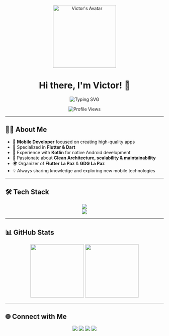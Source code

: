 <p align="center">
  <img src="https://github.com/user-attachments/assets/4ff08e9c-e03a-4fc7-b372-679678938a5b" width="200" alt="Victor's Avatar"/>
</p>

<h1 align="center">Hi there, I'm Victor! 👋</h1>

<p align="center">
  <img src="https://readme-typing-svg.herokuapp.com?font=Fira+Code&weight=600&size=22&pause=1000&color=00C4FF&center=true&vCenter=true&width=600&lines=Mobile+Developer;Flutter+%26+Dart+Specialist;Community+Organizer+at+Flutter+La+Paz;Passionate+about+Clean+Architecture" alt="Typing SVG" />
</p>

<p align="center">
  <img src="https://komarev.com/ghpvc/?username=Victor78970513&style=for-the-badge&color=blue" alt="Profile Views"/>
</p>

---

## 👨‍💻 About Me
- 📱 **Mobile Developer** focused on creating high-quality apps  
- 🚀 Specialized in **Flutter & Dart**  
- 📌 Experience with **Kotlin** for native Android development  
- 🎯 Passionate about **Clean Architecture, scalability & maintainability**  
- 🌍 Organizer of **Flutter La Paz** & **GDG La Paz**  
- 💡 Always sharing knowledge and exploring new mobile technologies  

---

## 🛠 Tech Stack
<p align="center">
  <img src="https://skillicons.dev/icons?i=dart,flutter,kotlin,java" /><br/>
  <img src="https://skillicons.dev/icons?i=git,github,figma,androidstudio,vscode" />
</p>

---

## 📊 GitHub Stats
<p align="center">
  <img src="https://github-readme-stats.vercel.app/api?username=Victor78970513&show_icons=true&theme=tokyonight&hide_border=true" height="170" />
  <img src="https://github-readme-stats.vercel.app/api/top-langs/?username=Victor78970513&layout=compact&theme=tokyonight&hide_border=true" height="170" />
</p>

---

## 🌐 Connect with Me
<p align="center">
  <a href="mailto:yer29.chok@gmail.com"><img src="https://img.shields.io/badge/Gmail-D14836?logo=gmail&logoColor=white&style=for-the-badge"></a>
  <a href="https://www.linkedin.com/in/victor-yerson/"><img src="https://img.shields.io/badge/LinkedIn-0A66C2?logo=linkedin&logoColor=white&style=for-the-badge"></a>
  <a href="https://github.com/Victor78970513"><img src="https://img.shields.io/badge/GitHub-100000?logo=github&logoColor=white&style=for-the-badge"></a>
  <a href="https://github.com/user-attachments/files/21909823/CV_Victor_Yerson_Choque_Mamani.pdf"><img src="https://img.shields.io/badge/CV-Download-orange?style=for-the-badge&logo=adobeacrobatreader"></a>
</p>
